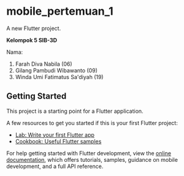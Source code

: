 # mobile_pertemuan_1

A new Flutter project.  
  
**Kelompok 5 SIB-3D**    
  
Nama:
1. Farah Diva Nabila (06)
2. Gilang Pambudi Wibawanto (09)
3. Winda Umi Fatimatus Sa'diyah (19)

## Getting Started

This project is a starting point for a Flutter application.

A few resources to get you started if this is your first Flutter project:

- [Lab: Write your first Flutter app](https://docs.flutter.dev/get-started/codelab)
- [Cookbook: Useful Flutter samples](https://docs.flutter.dev/cookbook)

For help getting started with Flutter development, view the
[online documentation](https://docs.flutter.dev/), which offers tutorials,
samples, guidance on mobile development, and a full API reference.
